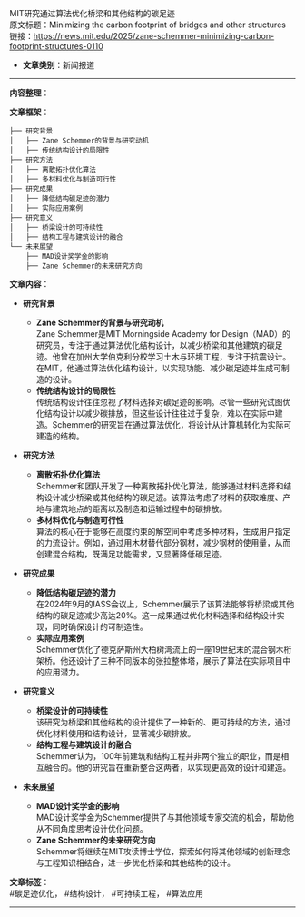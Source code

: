 MIT研究通过算法优化桥梁和其他结构的碳足迹  
  原文标题：Minimizing the carbon footprint of bridges and other structures  
  链接：https://news.mit.edu/2025/zane-schemmer-minimizing-carbon-footprint-structures-0110  

- **文章类别**：新闻报道  

---

**内容整理**：  

**文章框架**：  
```
├── 研究背景
│   ├── Zane Schemmer的背景与研究动机
│   ├── 传统结构设计的局限性
├── 研究方法
│   ├── 离散拓扑优化算法
│   ├── 多材料优化与制造可行性
├── 研究成果
│   ├── 降低结构碳足迹的潜力
│   ├── 实际应用案例
├── 研究意义
│   ├── 桥梁设计的可持续性
│   ├── 结构工程与建筑设计的融合
└── 未来展望
    ├── MAD设计奖学金的影响
    ├── Zane Schemmer的未来研究方向
```

**文章内容**：  
- **研究背景**  
  - **Zane Schemmer的背景与研究动机**  
    Zane Schemmer是MIT Morningside Academy for Design（MAD）的研究员，专注于通过算法优化结构设计，以减少桥梁和其他建筑的碳足迹。他曾在加州大学伯克利分校学习土木与环境工程，专注于抗震设计。在MIT，他通过算法优化结构设计，以实现功能、减少碳足迹并生成可制造的设计。  
  - **传统结构设计的局限性**  
    传统结构设计往往忽视了材料选择对碳足迹的影响。尽管一些研究试图优化结构设计以减少碳排放，但这些设计往往过于复杂，难以在实际中建造。Schemmer的研究旨在通过算法优化，将设计从计算机转化为实际可建造的结构。  

- **研究方法**  
  - **离散拓扑优化算法**  
    Schemmer和团队开发了一种离散拓扑优化算法，能够通过材料选择和结构设计减少桥梁或其他结构的碳足迹。该算法考虑了材料的获取难度、产地与建筑地点的距离以及制造和运输过程中的碳排放。  
  - **多材料优化与制造可行性**  
    算法的核心在于能够在高度约束的解空间中考虑多种材料，生成用户指定的力流设计。例如，通过用木材替代部分钢材，减少钢材的使用量，从而创建混合结构，既满足功能需求，又显著降低碳足迹。  

- **研究成果**  
  - **降低结构碳足迹的潜力**  
    在2024年9月的IASS会议上，Schemmer展示了该算法能够将桥梁或其他结构的碳足迹减少高达20%。这一成果通过优化材料选择和结构设计实现，同时确保设计的可制造性。  
  - **实际应用案例**  
    Schemmer优化了德克萨斯州大柏树湾流上的一座19世纪末的混合钢木桁架桥。他还设计了三种不同版本的张拉整体塔，展示了算法在实际项目中的应用潜力。  

- **研究意义**  
  - **桥梁设计的可持续性**  
    该研究为桥梁和其他结构的设计提供了一种新的、更可持续的方法，通过优化材料使用和结构设计，显著减少碳排放。  
  - **结构工程与建筑设计的融合**  
    Schemmer认为，100年前建筑和结构工程并非两个独立的职业，而是相互融合的。他的研究旨在重新整合这两者，以实现更高效的设计和建造。  

- **未来展望**  
  - **MAD设计奖学金的影响**  
    MAD设计奖学金为Schemmer提供了与其他领域专家交流的机会，帮助他从不同角度思考设计优化问题。  
  - **Zane Schemmer的未来研究方向**  
    Schemmer将继续在MIT攻读博士学位，探索如何将其他领域的创新理念与工程知识相结合，进一步优化桥梁和其他结构的设计。  

**文章标签**：  
#碳足迹优化， #结构设计， #可持续工程， #算法应用  

---